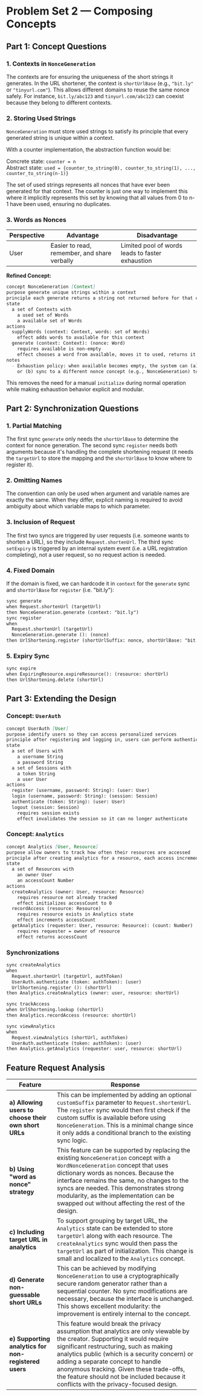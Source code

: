 # Problem Set 2 — Composing Concepts

## Part 1: Concept Questions

### 1. Contexts in `NonceGeneration`
The contexts are for ensuring the uniqueness of the short strings it generates. In the URL shortener, the context is `shortUrlBase` (e.g., `"bit.ly"` or `"tinyurl.com"`). This allows different domains to reuse the same nonce safely. For instance, `bit.ly/abc123` and `tinyurl.com/abc123` can coexist because they belong to different contexts.

### 2. Storing Used Strings
`NonceGeneration` must store used strings to satisfy its principle that every generated string is unique within a context.

With a counter implementation, the abstraction function would be:

Concrete state: `counter = n`  
Abstract state: `used = {counter_to_string(0), counter_to_string(1), ..., counter_to_string(n-1)}`  

The set of used strings represents all nonces that have ever been generated for that context. The counter is just one way to implement this where it implicitly represents this set by knowing that all values from 0 to n-1 have been used, ensuring no duplicates.

### 3. Words as Nonces
| Perspective | Advantage | Disadvantage |
|-------------|-----------|-------------|
| User | Easier to read, remember, and share verbally | Limited pool of words leads to faster exhaustion |

**Refined Concept:**
```markdown
concept NonceGeneration [Context]
purpose generate unique strings within a context
principle each generate returns a string not returned before for that context
state
  a set of Contexts with
    a used set of Words
    a available set of Words
actions
  supplyWords (context: Context, words: set of Words)
    effect adds words to available for this context
  generate (context: Context): (nonce: Word)
    requires available is non-empty
    effect chooses a word from available, moves it to used, returns it
notes
  - Exhaustion policy: when available becomes empty, the system can (a) call supplyWords,
    or (b) sync to a different nonce concept (e.g., NonceGeneration) to ensure continuity.
```

This removes the need for a manual `initialize` during normal operation while making exhaustion behavior explicit and modular.

## Part 2: Synchronization Questions

### 1. Partial Matching
The first sync `generate` only needs the `shortUrlBase` to determine the context for nonce generation. The second sync `register` needs both arguments because it's handling the complete shortening request (it needs the `targetUrl` to store the mapping and the `shortUrlBase` to know where to register it).

### 2. Omitting Names
The convention can only be used when argument and variable names are exactly the same. When they differ, explicit naming is required to avoid ambiguity about which variable maps to which parameter.

### 3. Inclusion of Request
The first two syncs are triggered by user requests (i.e. someone wants to shorten a URL), so they include `Request.shortenUrl`. The third sync `setExpiry` is triggered by an internal system event (i.e. a URL registration completing), not a user request, so no request action is needed.

### 4. Fixed Domain
If the domain is fixed, we can hardcode it in `context` for the `generate` sync and `shortUrlBase` for `register` (i.e. "bit.ly"):
```markdown
sync generate
when Request.shortenUrl (targetUrl)
then NonceGeneration.generate (context: "bit.ly")
sync register
when
  Request.shortenUrl (targetUrl)
  NonceGeneration.generate (): (nonce)
then UrlShortening.register (shortUrlSuffix: nonce, shortUrlBase: "bit.ly", targetUrl)
```

### 5. Expiry Sync
```markdown
sync expire
when ExpiringResource.expireResource(): (resource: shortUrl)
then UrlShortening.delete (shortUrl)
```

## Part 3: Extending the Design

### Concept: `UserAuth`
```markdown
concept UserAuth [User]
purpose identify users so they can access personalized services
principle after registering and logging in, users can perform authenticated actions
state
  a set of Users with
    a username String
    a password String
  a set of Sessions with
    a token String
    a user User
actions
  register (username, password: String): (user: User)
  login (username, password: String): (session: Session)
  authenticate (token: String): (user: User)
  logout (session: Session)
    requires session exists
    effect invalidates the session so it can no longer authenticate
```

### Concept: `Analytics`
```markdown
concept Analytics [User, Resource]
purpose allow owners to track how often their resources are accessed
principle after creating analytics for a resource, each access increments a count that only the owner can see
state
  a set of Resources with
    an owner User
    an accessCount Number
actions
  createAnalytics (owner: User, resource: Resource)
    requires resource not already tracked
    effect initializes accessCount to 0
  recordAccess (resource: Resource)
    requires resource exists in Analytics state
    effect increments accessCount
  getAnalytics (requester: User, resource: Resource): (count: Number)
    requires requester = owner of resource
    effect returns accessCount
```

### Synchronizations
```markdown
sync createAnalytics
when
  Request.shortenUrl (targetUrl, authToken)
  UserAuth.authenticate (token: authToken): (user)
  UrlShortening.register (): (shortUrl)
then Analytics.createAnalytics (owner: user, resource: shortUrl)

sync trackAccess
when UrlShortening.lookup (shortUrl)
then Analytics.recordAccess (resource: shortUrl)

sync viewAnalytics
when
  Request.viewAnalytics (shortUrl, authToken)
  UserAuth.authenticate (token: authToken): (user)
then Analytics.getAnalytics (requester: user, resource: shortUrl)
```

## Feature Request Analysis

| **Feature** | **Response** |
|-------------|-------------|
| **a) Allowing users to choose their own short URLs** | This can be implemented by adding an optional `customSuffix` parameter to `Request.shortenUrl`. The `register` sync would then first check if the custom suffix is available before using `NonceGeneration`. This is a minimal change since it only adds a conditional branch to the existing sync logic. |
| **b) Using "word as nonce" strategy** | This feature can be supported by replacing the existing `NonceGeneration` concept with a `WordNonceGeneration` concept that uses dictionary words as nonces. Because the interface remains the same, no changes to the syncs are needed. This demonstrates strong modularity, as the implementation can be swapped out without affecting the rest of the design. |
| **c) Including target URL in analytics** | To support grouping by target URL, the `Analytics` state can be extended to store `targetUrl` along with each resource. The `createAnalytics` sync would then pass the `targetUrl` as part of initialization. This change is small and localized to the `Analytics` concept. |
| **d) Generate non-guessable short URLs** | This can be achieved by modifying `NonceGeneration` to use a cryptographically secure random generator rather than a sequential counter. No sync modifications are necessary, because the interface is unchanged. This shows excellent modularity: the improvement is entirely internal to the concept. |
| **e) Supporting analytics for non-registered users** | This feature would break the privacy assumption that analytics are only viewable by the creator. Supporting it would require significant restructuring, such as making analytics public (which is a security concern) or adding a separate concept to handle anonymous tracking. Given these trade-offs, the feature should not be included because it conflicts with the privacy-focused design. |
